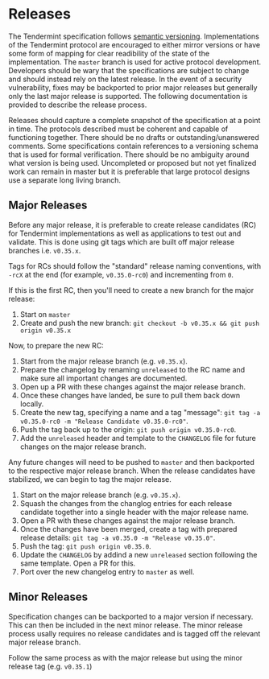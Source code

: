 # Releases

The Tendermint specification follows [semantic versioning](https://semver.org/). Implementations of the Tendermint protocol are encouraged to either mirror versions or have some form of mapping for clear readibility of the state of the implementation. The `master` branch is used for active protocol development. Developers should be wary that the specifications are subject to change and should instead rely on the latest release. In the event of a security vulnerability, fixes may be backported to prior major releases but generally only the last major release is supported. The following documentation is provided to describe the release process.

Releases should capture a complete snapshot of the specification at a point in time. The protocols described must be coherent and capable of functioning together. There should be no drafts or outstanding/unanswered comments. Some specifications contain references to a versioning schema that is used for formal verification. There should be no ambiguity around what version is being used. Uncompleted or proposed but not yet finalized work can remain in master but it is preferable that large protocol designs use a separate long living branch.

## Major Releases

Before any major release, it is preferable to create release candidates (RC) for Tendermint implementations as well as applications to test out and validate. This is done using git tags which are built off major release branches i.e. `v0.35.x`.

Tags for RCs should follow the "standard" release naming conventions, with `-rcX` at the end (for example, `v0.35.0-rc0`) and incrementing from `0`.

If this is the first RC, then you'll need to create a new branch for the major release:

1. Start on `master`
2. Create and push the new branch: `git checkout -b v0.35.x && git push origin v0.35.x`

Now, to prepare the new RC:

1. Start from the major release branch (e.g. `v0.35.x`).
2. Prepare the changelog by renaming `unreleased` to the RC name and make sure all important changes are documented.
3. Open up a PR with these changes against the major release branch.
4. Once these changes have landed, be sure to pull them back down locally.
5. Create the new tag, specifying a name and a tag "message": `git tag -a v0.35.0-rc0 -m "Release Candidate v0.35.0-rc0"`.
6. Push the tag back up to the origin: `git push origin v0.35.0-rc0`.
7. Add the `unreleased` header and template to the `CHANGELOG` file for future changes on the major release branch.

Any future changes will need to be pushed to `master` and then backported to the respective major release branch. When the release candidates have stabilized, we can begin to tag the major release.

1. Start on the major release branch (e.g. `v0.35.x`).
2. Squash the changes from the changlog entries for each release candidate together into a single header with the major release name.
3. Open a PR with these changes against the major release branch.
4. Once the changes have been merged, create a tag with prepared release details: `git tag -a v0.35.0 -m "Release v0.35.0"`.
5. Push the tag: `git push origin v0.35.0`.
6. Update the `CHANGELOG` by addind a new `unreleased` section following the same template. Open a PR for this.
7. Port over the new changelog entry to `master` as well.

## Minor Releases

Specification changes can be backported to a major version if necessary. This can then be included in the next minor release. The minor release process usally requires no release candidates and is tagged off the relevant major release branch.

Follow the same process as with the major release but using the minor release tag (e.g. `v0.35.1`)
